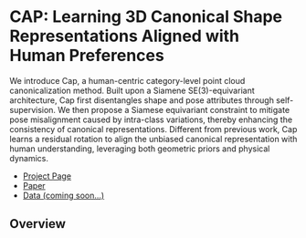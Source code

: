 # CAP: Learning 3D Canonical Shape Representations Aligned with Human Preferences

We introduce Cap, a human-centric category-level point cloud canonicalization method. Built upon a Siamene SE(3)-equivariant architecture, Cap first disentangles shape and pose attributes through self-supervision. We then propose a Siamese equivariant constraint to mitigate pose misalignment caused by intra-class variations, thereby enhancing the consistency of canonical representations. Different from previous work, Cap learns a residual rotation to align the unbiased canonical representation with human understanding, leveraging both geometric priors and physical dynamics.
- [Project Page](https://anonymity15333.github.io/CAP.github.io/)
- [Paper](https://anonymity15333.github.io/CAP.github.io/)
- [Data (coming soon...)](https://anonymity15333.github.io/CAP.github.io/)
  
## Overview
